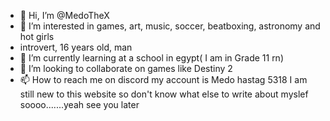 - 👋 Hi, I’m @MedoTheX
- 👀 I’m interested in games, art, music, soccer, beatboxing, astronomy and hot girls
- introvert, 16 years old, man
- 🌱 I’m currently learning at a school in egypt( I am in Grade 11 rn)
- 💞️ I’m looking to collaborate on games like Destiny 2
- 📫 How to reach me on discord my account is Medo hastag 5318
I am still new to this website so don't know what else to write about myslef soooo.......yeah see you later
